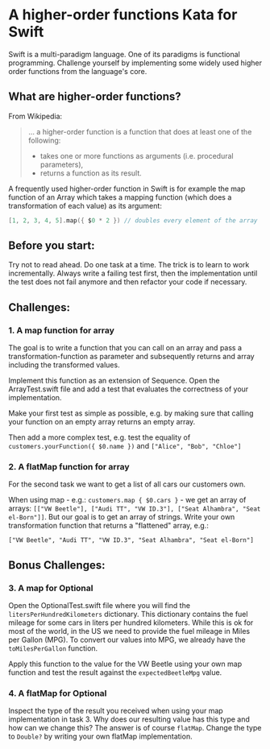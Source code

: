 # A higher-order functions Kata for Swift

Swift is a multi-paradigm language. One of its paradigms is functional programming. Challenge yourself by implementing some widely used higher order functions from the language's core.

## What are higher-order functions?

From Wikipedia:
> ... a higher-order function is a function that does at least one of the following:
>
> * takes one or more functions as arguments (i.e. procedural parameters),
> * returns a function as its result.

A frequently used higher-order function in Swift is for example the map function of an Array which takes a mapping function (which does a transformation of each value) as its argument:
```swift
[1, 2, 3, 4, 5].map({ $0 * 2 }) // doubles every element of the array
```

## Before you start:
Try not to read ahead.
Do one task at a time. The trick is to learn to work incrementally. Always write a failing test first, then the implementation until the test does not fail anymore and then refactor your code if necessary.


## Challenges:

### 1. A map function for array

The goal is to write a function that you can call on an array and pass a transformation-function as parameter and subsequently returns and array including the transformed values.

Implement this function as an extension of Sequence.
Open the ArrayTest.swift file and add a test that evaluates the correctness of your implementation.

Make your first test as simple as possible, e.g. by making sure that calling your function on an empty array returns an empty array.

Then add a more complex test, e.g. test the equality of
 ```customers.yourFunction({ $0.name })``` and
```["Alice", "Bob", "Chloe"]```


### 2. A flatMap function for array

For the second task we want to get a list of all cars our customers own.

When using map - e.g.: `customers.map { $0.cars }` - we get an array of arrays: `[["VW Beetle"], ["Audi TT", "VW ID.3"], ["Seat Alhambra", "Seat el-Born"]]`. But our goal is to get an array of strings. Write your own transformation function that returns a "flattened" array, e.g.:

```["VW Beetle", "Audi TT", "VW ID.3", "Seat Alhambra", "Seat el-Born"]```


## Bonus Challenges:

### 3. A map for Optional

Open the OptionalTest.swift file where you will find the `litersPerHundredKilometers` dictionary. This dictionary contains the fuel mileage for some cars in liters per hundred kilometers. While this is ok for most of the world, in the US we need to provide the fuel mileage in Miles per Gallon (MPG). To convert our values into MPG, we already have the `toMilesPerGallon` function.

Apply this function to the value for the VW Beetle using your own map function and test the result against the `expectedBeetleMpg` value.


### 4. A flatMap for Optional

Inspect the type of the result you received when using your map implementation in task 3. Why does our resulting value has this type and how can we change this? The answer is of course `flatMap`. Change the type to `Double?` by writing your own flatMap implementation.
